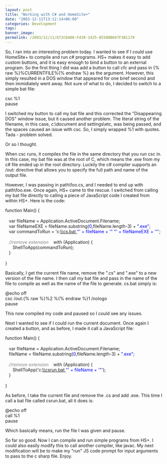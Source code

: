 ```yaml
---
layout: post
title: "Working with C# and HomeSite+"
date: "2003-12-11T13:12:14+06:00"
categories: Development 
tags: 
banner_image: 
permalink: /2003/12/11/672C0460-F430-1425-85500B047F3B1179
---
```


So, I ran into an interesting problem today. I wanted to see if I could use HomeSite+ to compile and run c# programs. HS+ makes it easy to add custom buttons, and it is easy enough to bind a button to an external program. So the first thing I did was add a button to call cfc and pass in {% raw %}%CURRENTFILE%{% endraw %} as the argument. However, this simply resulted in a DOS window that appeared for one brief second and then immidiately went away. Not sure of what to do, I decided to switch to a simple bat file:

<div class="code">csc %1<br>
pause</div>

I switched my button to call my bat file and this corrected the "Disappearing DOS" window issue, but it caused another problem. The literal string of the filename, in this case, c:\document and settings\etc, was being passed, and the spaces caused an issue with csc. So, I simply wrapped %1 with quotes. Tada - problem solved. 

Or so I thought.

When csc runs, it compiles the file in the same directory that you <i>run</i> csc in. In this case, my bat file was at the root of C, which means the .exe from my c# file ended up in the root directory. Luckily the c# compiler supports an /out: directive that allows you to specify the full path and name of the output file.

However, I was passing in path\foo.cs, and I needed to end up with path\foo.exe. Once again, HS+ came to the rescue. I switched from calling my bat file directly to calling a piece of JavaScript code I created from within HS+. Here is the code:

<div class="code">function Main() {<br>
<br>
&nbsp;&nbsp;&nbsp;var fileName = Application.ActiveDocument.Filename;<br>
&nbsp;&nbsp;&nbsp;var fileNameEXE = fileName.substring(<FONT COLOR=BLUE>0</FONT>,fileName.length-3) + <FONT COLOR=BLUE>".exe"</FONT>;<br>
&nbsp;&nbsp;&nbsp;var commandToRun = 'c:<A TARGET="_blank" HREF="\\cs.bat ">\\cs.bat </A><FONT COLOR=BLUE>"' + fileName + '"</FONT> <FONT COLOR=BLUE>"' + fileNameEXE + '"</FONT>';<br>
<br>
<FONT COLOR=GRAY><I>&nbsp;&nbsp;&nbsp;//remove extension</I></FONT>
&nbsp;&nbsp;&nbsp;with (Application) {<br>
&nbsp;&nbsp;&nbsp;&nbsp;&nbsp;&nbsp;ShellToApp(commandToRun);<br>
&nbsp;&nbsp;&nbsp;}<br>
<br>
}</div>

Basically, I get the current file name, remove the  ".cs" and ".exe" to a new version of the file name. I then call my bat file and pass in the name of the file to compile as well as the name of the file to generate. cs.bat simply is:

<div class="code">@echo off<br>
csc /out:{% raw %}%2 %{% endraw %}1 /nologo<br>
pause</div>

This now compiled my code and paused so I could see any issues.

Next I wanted to see if I could run the current document. Once again I created a button, and as before, I made it call a JavaScript file:

<div class="code">function Main() {<br>
<br>
&nbsp;&nbsp;&nbsp;var fileName = Application.ActiveDocument.Filename;<br>
&nbsp;&nbsp;&nbsp;fileName = fileName.substring(<FONT COLOR=BLUE>0</FONT>,fileName.length-3) + <FONT COLOR=BLUE>".exe"</FONT>;<br>
<br>
<FONT COLOR=GRAY><I>&nbsp;&nbsp;&nbsp;//remove extension</I></FONT>
&nbsp;&nbsp;&nbsp;with (Application) {<br>
&nbsp;&nbsp;&nbsp;&nbsp;&nbsp;&nbsp;ShellToApp('c:<A TARGET="_blank" HREF="\\csrun.bat ">\\csrun.bat </A><FONT COLOR=BLUE>"' + fileName + '"</FONT>');<br>
&nbsp;&nbsp;&nbsp;}<br>
<br>
}</div>

As before, I take the current file and remove the .cs and add .exe. This time I call a bat file called csrun.bat, all it does is:

<div class="code">@echo off<br>
call %1<br>
pause</div>

Which basically means, run the file I was given and pause. 

So far so good. Now I can compile and run simple programs from HS+. I could also easily modify this to call another compiler, like javac. My next modification will be to make my "run" JS code prompt for input arguments to pass to the c sharp file. Enjoy.